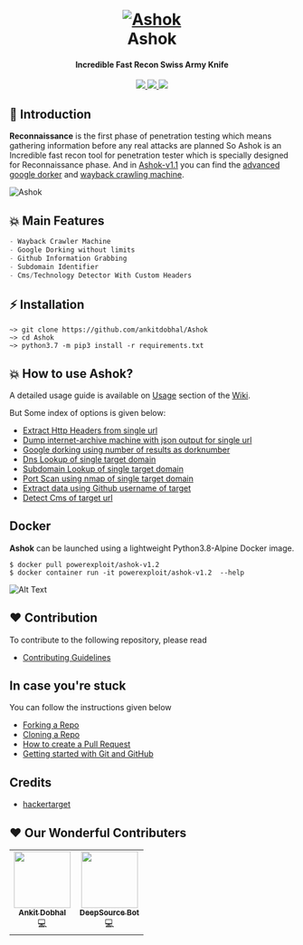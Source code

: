 
<h1 align="center">
  <br>
  <a href="https://github.com/ankitdobhal/Ashok"><img src="https://dev-to-uploads.s3.amazonaws.com/i/zme8dd2tch116ykohbkb.png" alt="Ashok"></a>
  <br>
  Ashok
  <br>
</h1>

<h4 align="center">Incredible Fast Recon Swiss Army Knife</h4>	
<p align="center">
  <a href="https://github.com/ankitdobhal/Ashok/releases">
    <img src="https://forthebadge.com/images/badges/built-with-love.svg">
    <img src="https://img.shields.io/github/release/ankitdobhal/Ashok.svg">
    <img src="https://forthebadge.com/images/badges/made-with-python.svg">
  </a>
</p>

##  📌 Introduction
**Reconnaissance** is the first phase of penetration testing which means gathering information before any real attacks are planned So Ashok is an Incredible fast recon tool for penetration tester which is specially designed for Reconnaissance phase. And in [Ashok-v1.1](https://github.com/ankitdobhal/Ashok/releases) you can find the [advanced google dorker](https://github.com/ankitdobhal/Ashok/wiki/Usage#Google-dorking-using-number-of-results-as-dorknumber) and [wayback crawling machine](https://github.com/ankitdobhal/Ashok/wiki/Usage#dump-internet-archive-machive-with-json-output-for-single-url).

![Ashok](https://dev-to-uploads.s3.amazonaws.com/i/qdtr9nbzanqs8nizl4jr.png)

## 💥 Main Features
```python
- Wayback Crawler Machine
- Google Dorking without limits
- Github Information Grabbing
- Subdomain Identifier 
- Cms/Technology Detector With Custom Headers
```
## ⚡ Installation
```
~> git clone https://github.com/ankitdobhal/Ashok
~> cd Ashok
~> python3.7 -m pip3 install -r requirements.txt
```

## 💥 How to use Ashok?
A detailed usage guide is available on [Usage](https://github.com/ankitdobhal/Ashok/wiki/Usage) section of the [Wiki](https://github.com/ankitdobhal/Ashok/wiki).

But Some index of options is given below:

- [Extract Http Headers from single url](https://github.com/ankitdobhal/Ashok/wiki/Usage#Extract-Http-Headers-from-single-url)
- [Dump internet-archive machine with json output for single url](https://github.com/ankitdobhal/Ashok/wiki/Usage#dump-internet-archive-machive-with-json-output-for-single-url)
- [Google dorking using number of results as dorknumber](https://github.com/ankitdobhal/Ashok/wiki/Usage#Google-dorking-using-number-of-results-as-dorknumber)
- [Dns Lookup of single target domain](https://github.com/ankitdobhal/Ashok/wiki/Usage#Dns-Lookup-of-single-target-domain)
- [Subdomain Lookup of single target domain](https://github.com/ankitdobhl/Ashok/wiki/Usage#Subdomain-Lookup-of-single-target-domain)
- [Port Scan using nmap of single target domain](https://github.com/ankitdobhal/Ashok/wiki/Usage#Port-Scan-using-nmap-of-single-target-domain)
- [Extract data using Github username of target](https://github.com/ankitdobhal/Ashok/wiki/Usage#Extract-data-using-Github-username-of-target)
- [Detect Cms of target url](https://github.com/ankitdobhal/Ashok/wiki/Usage#Detect-Cms-of-target-url)

## Docker
**Ashok** can be launched using a lightweight Python3.8-Alpine Docker image.
```
$ docker pull powerexploit/ashok-v1.2
$ docker container run -it powerexploit/ashok-v1.2  --help
```
![Alt Text](https://dev-to-uploads.s3.amazonaws.com/i/h3barsr5x2no12jyjs3k.png)


## ❤️ Contribution
To contribute to the following repository, please read 
* [Contributing Guidelines](https://github.com/Pranjal-2001/Ashok/blob/master/contributing.md/contributing.md)

## In case you're stuck

You can follow the instructions given below
- [Forking a Repo](https://help.github.com/en/github/getting-started-with-github/fork-a-repo)
- [Cloning a Repo](https://help.github.com/en/desktop/contributing-to-projects/creating-a-pull-request)
- [How to create a Pull Request](https://opensource.com/article/19/7/create-pull-request-github)
- [Getting started with Git and GitHub](https://towardsdatascience.com/getting-started-with-git-and-github-6fcd0f2d4ac6)


## Credits
* [hackertarget](https://hackertarget.com/)

## ❤️ Our Wonderful Contributers

<table>
  <tr> 
   <td align="center"><a href="https://github.com/ankitdobhal"><img src="https://avatars.githubusercontent.com/u/38306679?s=400&u=d43208905a5b18293367e43c738502ea0ee08633&v=4" width="100px;" alt=""/><br /><sub><b>Ankit Dobhal</b></sub></a><br /><a>💻</a>
   </td>
   <td align="center"><a href="https://github.com/deepsourcebot"><img src="https://avatars.githubusercontent.com/u/60907429?s=400&u=33d4e22931d8206638350fbeb05190d9475cda1e&v=4" width="100px;" alt=""/><br /><sub><b>DeepSource Bot</b></sub></a><br /><a>💻</a>
   </td>
   
  <tr>
</table>

